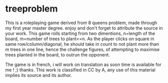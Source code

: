 # treeproblem
This is a roleplaying game derived from 8 queens problem, made through my first year master degree. enjoy and don't forget to attribute the source in your work.
This game rolls starting from two dimentions, n=length of the board, m=number of trees to plant<=n.
As the player clicks on square in same row/column/diagonal, he should take in count to not plant more than m trees in one line, hence the challenge figures, of attempting to maximise trees planted in the board, to outrun the opponent.

The game is in french, i will work on translation as soon time is available for me ! ;) thanks.
This work is classified in CC by A, any use of this material implies its source and its author.
